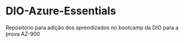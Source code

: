 # DIO-Azure-Essentials
Repositório para adição dos aprendizados no bootcamp da DIO para a prova AZ-900
